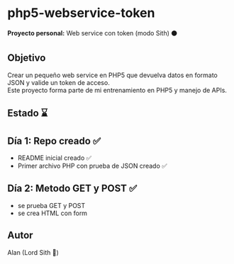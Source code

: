 # php5-webservice-token

**Proyecto personal:** Web service con token (modo Sith) ⚫

## Objetivo
Crear un pequeño web service en PHP5 que devuelva datos en formato JSON y valide un token de acceso.  
Este proyecto forma parte de mi entrenamiento en PHP5 y manejo de APIs.

## Estado ⌛

## Día 1: Repo creado ✅
- README inicial creado ✅
- Primer archivo PHP con prueba de JSON creado ✅

## Día 2: Metodo GET y POST ✅
- se prueba GET y POST
- se crea HTML con form


## Autor
Alan (Lord Sith 👾)